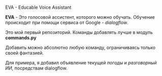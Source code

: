 EVA - Educable Voice Assistant

**EVA** - Это голосовой ассистент, которого можно обучать.
Обучение происходит при помощи сервиса от Google - _dialogflow_.


Это мой первый репозиторий. Команды добавлять лучше в модуль **commands.py**


Добавить можно абсолютно любую команду, ограничиваясь только своей фантазией.


Для примера, я добавил объявление текущей _погоды_ и _разговорный ИИ_, посредствам dialogflow.